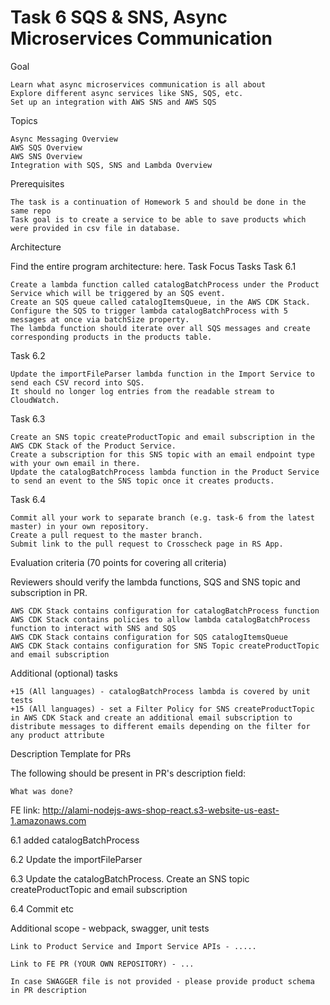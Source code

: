 # Task 6 SQS & SNS, Async Microservices Communication
Goal

    Learn what async microservices communication is all about
    Explore different async services like SNS, SQS, etc.
    Set up an integration with AWS SNS and AWS SQS

Topics

    Async Messaging Overview
    AWS SQS Overview
    AWS SNS Overview
    Integration with SQS, SNS and Lambda Overview

Prerequisites

    The task is a continuation of Homework 5 and should be done in the same repo
    Task goal is to create a service to be able to save products which were provided in csv file in database.

Architecture

Find the entire program architecture: here.
Task Focus
Tasks
Task 6.1

    Create a lambda function called catalogBatchProcess under the Product Service which will be triggered by an SQS event.
    Create an SQS queue called catalogItemsQueue, in the AWS CDK Stack.
    Configure the SQS to trigger lambda catalogBatchProcess with 5 messages at once via batchSize property.
    The lambda function should iterate over all SQS messages and create corresponding products in the products table.

Task 6.2

    Update the importFileParser lambda function in the Import Service to send each CSV record into SQS.
    It should no longer log entries from the readable stream to CloudWatch.

Task 6.3

    Create an SNS topic createProductTopic and email subscription in the AWS CDK Stack of the Product Service.
    Create a subscription for this SNS topic with an email endpoint type with your own email in there.
    Update the catalogBatchProcess lambda function in the Product Service to send an event to the SNS topic once it creates products.

Task 6.4

    Commit all your work to separate branch (e.g. task-6 from the latest master) in your own repository.
    Create a pull request to the master branch.
    Submit link to the pull request to Crosscheck page in RS App.

Evaluation criteria (70 points for covering all criteria)

Reviewers should verify the lambda functions, SQS and SNS topic and subscription in PR.

    AWS CDK Stack contains configuration for catalogBatchProcess function
    AWS CDK Stack contains policies to allow lambda catalogBatchProcess function to interact with SNS and SQS
    AWS CDK Stack contains configuration for SQS catalogItemsQueue
    AWS CDK Stack contains configuration for SNS Topic createProductTopic and email subscription

Additional (optional) tasks

    +15 (All languages) - catalogBatchProcess lambda is covered by unit tests
    +15 (All languages) - set a Filter Policy for SNS createProductTopic in AWS CDK Stack and create an additional email subscription to distribute messages to different emails depending on the filter for any product attribute

Description Template for PRs

The following should be present in PR's description field:

    What was done?

FE link: http://alami-nodejs-aws-shop-react.s3-website-us-east-1.amazonaws.com

6.1 added catalogBatchProcess

6.2 Update the importFileParser

6.3 Update the catalogBatchProcess. Create an SNS topic createProductTopic and email subscription

6.4 Commit etc

Additional scope - webpack, swagger, unit tests

    Link to Product Service and Import Service APIs - .....

    Link to FE PR (YOUR OWN REPOSITORY) - ...

    In case SWAGGER file is not provided - please provide product schema in PR description
